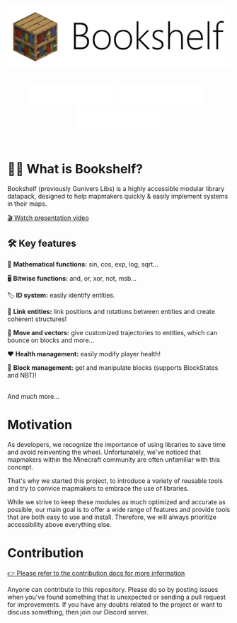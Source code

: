 <div align="center">
  <picture>
    <source media="(prefers-color-scheme: dark)" alt="Bookshelf" srcset="./docs/_imgs/banner-dark.png" width="600px">
    <img alt="Bookshelf" src="./docs/_imgs/banner-light.png" width="600px">
  </picture>
</div>

<h2>
<div align="center">
    <a href="https://glib.gunivers.net"><img src="./docs/_imgs/download.svg?v=2" alt="Download" style="height:3rem"></a>
    &nbsp;&nbsp;
    <a href="https://bookshelf.docs.gunivers.net/"><img src="./docs/_imgs/documentation.svg?v=2" alt="Documentation" style="height:3rem"></a>
    &nbsp;&nbsp;
    <a href="https://discord.gg/E8qq6tN"><img src="./docs/_imgs/discord.svg?v=2" alt="Discord" style="height:3rem"></a>
  </div>
</h2>

<br>

# 🕵️‍♂️ What is Bookshelf?

Bookshelf (previously Gunivers Libs) is a highly accessible modular library datapack, designed to help mapmakers quickly & easily implement systems in their maps.

[🎬 Watch presentation video](https://www.youtube.com/watch?v=E2nKYEvjETk)

## 🛠️ Key features

🧮 **Mathematical functions:** sin, cos, exp, log, sqrt...

🖥️ **Bitwise functions:** and, or, xor, not, msb...

🏷️ **ID system:** easily identify entities.

🔗 **Link entities:** link positions and rotations between entities and create coherent structures!

🏃 **Move and vectors:** give customized trajectories to entities, which can bounce on blocks and more...

❤️ **Health management:** easily modify player health!

🧱 **Block management:** get and manipulate blocks (supports BlockStates and NBT)!

<br>
And much more...

# Motivation

As developers, we recognize the importance of using libraries to save time and avoid reinventing the wheel. Unfortunately, we've noticed that mapmakers within the Minecraft community are often unfamiliar with this concept.

That's why we started this project, to introduce a variety of reusable tools and try to convice mapmakers to embrace the use of libraries.

While we strive to keep these modules as much optimized and accurate as possible, our main goal is to offer a wide range of features and provide tools that are both easy to use and install. Therefore, we will always prioritize accessibility above everything else.

# Contribution

[👉 Please refer to the contribution docs for more information](https://bookshelf.docs.gunivers.net/en/latest/contribute/index.html)

Anyone can contribute to this repository. Please do so by posting issues when you've found something that is unexpected or sending a pull request for improvements. If you have any doubts related to the project or want to discuss something, then join our Discord server.

